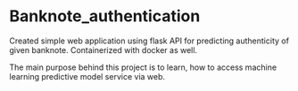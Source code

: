 # Banknote_authentication
Created simple web application using flask API for predicting authenticity of given banknote. Containerized with docker as well.

The main purpose behind this project is to learn, how to access machine learning predictive model service via web.
